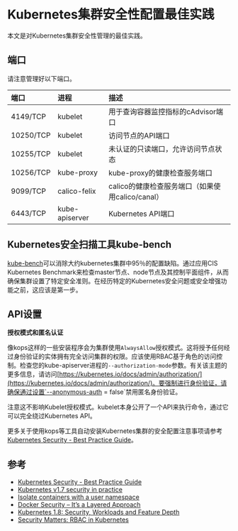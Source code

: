 # Kubernetes集群安全性配置最佳实践

本文是对Kubernetes集群安全性管理的最佳实践。

## 端口

请注意管理好以下端口。

| 端口 | 进程 | 描述 |
| :--- | :--- | :--- |
| 4149/TCP | kubelet | 用于查询容器监控指标的cAdvisor端口 |
| 10250/TCP | kubelet | 访问节点的API端口 |
| 10255/TCP | kubelet | 未认证的只读端口，允许访问节点状态 |
| 10256/TCP | kube-proxy | kube-proxy的健康检查服务端口 |
| 9099/TCP | calico-felix | calico的健康检查服务端口（如果使用calico/canal） |
| 6443/TCP | kube-apiserver | Kubernetes API端口 |

## Kubernetes安全扫描工具kube-bench

[kube-bench](https://github.com/aquasecurity/kube-bench)可以消除大约kubernetes集群中95％的配置缺陷。通过应用CIS Kubernetes Benchmark来检查master节点、node节点及其控制平面组件，从而确保集群设置了特定安全准则。在经历特定的Kubernetes安全问题或安全增强功能之前，这应该是第一步。

## API设置

**授权模式和匿名认证**

像kops这样的一些安装程序会为集群使用`AlwaysAllow`授权模式。这将授予任何经过身份验证的实体拥有完全访问集群的权限。应该使用RBAC基于角色的访问控制。检查您的kube-apiserver进程的`--authorization-mode`参数。有关该主题的更多信息，请访问[https://kubernetes.io/docs/admin/authorization/](https://kubernetes.io/docs/admin/authorization/)。要强制进行身份验证，请确保通过设置`--anonymous-auth = false`禁用匿名身份验证。

注意这不影响Kubelet授权模式。kubelet本身公开了一个API来执行命令，通过它可以完全绕过Kubernetes API。

更多关于使用kops等工具自动安装Kubernetes集群的安全配置注意事项请参考[Kubernetes Security - Best Practice Guide](https://github.com/freach/kubernetes-security-best-practice)。

## 参考

* [Kubernetes Security - Best Practice Guide](https://github.com/freach/kubernetes-security-best-practice)
* [Kubernetes v1.7 security in practice](https://acotten.com/post/kube17-security)
* [Isolate containers with a user namespace](https://docs.docker.com/engine/security/userns-remap/)
* [Docker Security – It’s a Layered Approach](https://logz.io/blog/docker-security/)
* [Kubernetes 1.8: Security, Workloads and Feature Depth](http://blog.kubernetes.io/2017/09/kubernetes-18-security-workloads-and.html)
* [Security Matters: RBAC in Kubernetes](https://blog.heptio.com/security-matters-rbac-in-kubernetes-e369b483c8d8)

